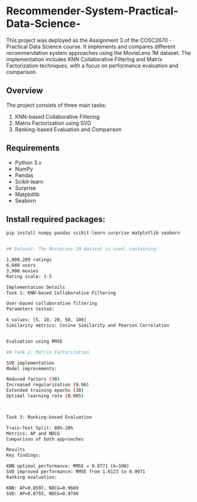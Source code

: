 # Recommender-System-Practical-Data-Science-
This project was deployed as the Assignment 3 of the COSC2670 - Practical Data Science course. It implements and compares different recommendation system approaches using the MovieLens 1M dataset. The implementation includes KNN Collaborative Filtering and Matrix Factorization techniques, with a focus on performance evaluation and comparison.

## Overview

The project consists of three main tasks:
1. KNN-based Collaborative Filtering
2. Matrix Factorization using SVD
3. Ranking-based Evaluation and Comparison

## Requirements

- Python 3.x
- NumPy
- Pandas
- Scikit-learn
- Surprise
- Matplotlib
- Seaborn

## Install required packages:
```bash
pip install numpy pandas scikit-learn surprise matplotlib seaborn


## Dataset: The MovieLens 1M dataset is used, containing:

1,000,209 ratings
6,040 users
3,900 movies
Rating scale: 1-5

Implementation Details
Task 1: KNN-based Collaborative Filtering

User-based collaborative filtering
Parameters tested:

k values: [5, 10, 20, 50, 100]
Similarity metrics: Cosine Similarity and Pearson Correlation


Evaluation using RMSE

## Task 2: Matrix Factorization

SVD implementation
Model improvements:

Reduced factors (30)
Increased regularization (0.06)
Extended training epochs (30)
Optimal learning rate (0.005)



Task 3: Ranking-based Evaluation

Train-Test Split: 80%-20%
Metrics: AP and NDCG
Comparison of both approaches

Results
Key findings:

KNN optimal performance: RMSE = 0.8771 (k=100)
SVD improved performance: RMSE from 1.0123 to 0.9971
Ranking evaluation:

KNN: AP=0.8597, NDCG=0.9669
SVD: AP=0.8755, NDCG=0.9746



